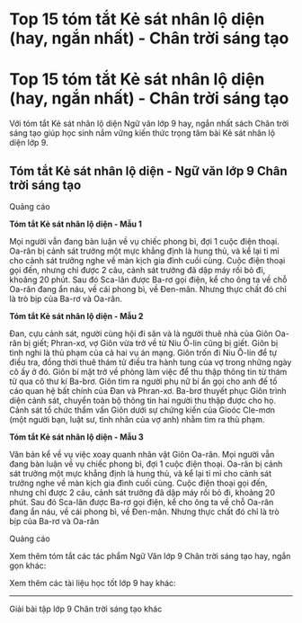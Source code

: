 # Top 15 tóm tắt Kẻ sát nhân lộ diện (hay, ngắn nhất) - Chân trời sáng tạo

# Top 15 tóm tắt Kẻ sát nhân lộ diện (hay, ngắn nhất) - Chân trời sáng tạo

Với tóm tắt Kẻ sát nhân lộ diện Ngữ văn lớp 9 hay, ngắn nhất sách Chân trời sáng tạo giúp học sinh nắm vững kiến thức trọng tâm bài Kẻ sát nhân lộ diện lớp 9.

## Tóm tắt Kẻ sát nhân lộ diện - Ngữ văn lớp 9 Chân trời sáng tạo

Quảng cáo

**Tóm tắt Kẻ sát nhân lộ diện - Mẫu 1**

Mọi người vẫn đang bàn luận về vụ chiếc phong bì, đợi 1 cuộc điện thoại. Oa-rân bị cảnh sát trưởng một mực khẳng định là hung thủ, và kể lại tỉ mỉ cho cảnh sát trưởng nghe về màn kịch gia đình cuối cùng. Cuộc điện thoại gọi đến, nhưng chỉ được 2 câu, cảnh sát trưởng đã dập máy rồi bỏ đi, khoảng 20 phút. Sau đó Sca-lân được Ba-rơ gọi điện, kể cho ông ta về chỗ Oa-rân đang ẩn náu, về cái phong bì, về Đen-mân. Nhưng thực chất đó chỉ là trò bịp của Ba-rơ và Oa-rân.

**Tóm tắt Kẻ sát nhân lộ diện - Mẫu 2**

Đan, cựu cảnh sát, người cùng hội đi săn và là người thuê nhà của Giôn Oa-rân bị giết; Phran-xơ, vợ Giôn vừa trở về từ Niu Ô-lin cũng bị giết. Giôn bị tình nghi là thủ phạm của cả hai vụ án mạng. Giôn trốn đi Niu Ô-lin để tự điều tra, đồng thời thuê thám tử điều tra hành tung của vợ trong những ngày cô ấy ở đó. Giôn bí mật trở về phòng làm việc để thu thập thông tin từ thám tử qua cô thư kí Ba-brơ. Giôn tìm ra người phụ nữ bí ẩn gọi cho anh đế tố cáo quan hệ bất chính của Đan và Phran-xơ. Ba-brơ thuyết phục Giôn trình diện cảnh sát, chuyển toàn bộ thông tin hai người thu thập được cho họ. Cảnh sát tổ chức thẩm vấn Giôn dưới sự chứng kiến của Gioóc Cle-mơn (một người bạn, luật sư, tình nhân của vợ anh) nhằm tìm ra thủ phạm.

**Tóm tắt Kẻ sát nhân lộ diện - Mẫu 3**

Văn bản kể về vụ việc xoay quanh nhân vật Giôn Oa-rân. Mọi người vẫn đang bàn luận về vụ chiếc phong bì, đợi 1 cuộc điện thoại. Oa-rân bị cảnh sát trưởng một mực khẳng định là hung thủ, và kể lại tỉ mỉ cho cảnh sát trưởng nghe về màn kịch gia đình cuối cùng. Cuộc điện thoại gọi đến, nhưng chỉ được 2 câu, cảnh sát trưởng đã dập máy rồi bỏ đi, khoảng 20 phút. Sau đó Sca-lân được Ba-rơ gọi điện, kể cho ông ta về chỗ Oa-rân đang ẩn náu, về cái phong bì, về Đen-mân. Nhưng thực chất đó chỉ là trò bịp của Ba-rơ và Oa-rân

Quảng cáo

Xem thêm tóm tắt các tác phẩm Ngữ Văn lớp 9 Chân trời sáng tạo hay, ngắn gọn khác:

Xem thêm các tài liệu học tốt lớp 9 hay khác:

* * *

Giải bài tập lớp 9 Chân trời sáng tạo khác

